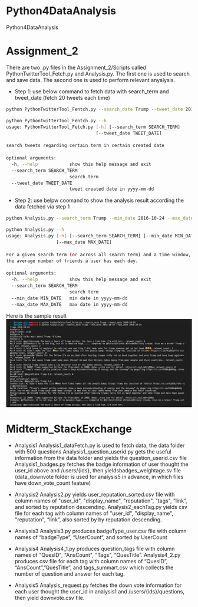 # Python4DataAnalysis
Python4DataAnalysis

# Assignment_2
There are two .py files in the Assignment_2/Scripts called PythonTwitterTool_Fetch.py and Analysis.py. 
The first one is used to search and save data. The second one is used to perform relevant anyalysis.
* Step 1: use below command to fetch data with search_term and tweet_date (fetch 20 tweets each time)
```sh
python PythonTwitterTool_Fentch.py --search_date Trump --tweet_date 2016-10-24
```
```sh
python PythonTwitterTool_Fentch.py --h
usage: PythonTwitterTool_Fetch.py [-h] [--search_term SEARCH_TERM]
                                  [--tweet_date TWEET_DATE]

search tweets regarding certain term in certain created date

optional arguments:
  -h, --help            show this help message and exit
  --search_term SEARCH_TERM
                        search term
  --tweet_date TWEET_DATE
                        tweet created date in yyyy-mm-dd
```
* Step 2: use belpw coomand to show the analysis result according the data fetched via step 1
```sh
python Analysis.py --search_term Trump --min_date 2016-10-24 --max_date 2016-10-24
```
```sh
python Analysis.py --h
usage: Analysis.py [-h] [--search_term SEARCH_TERM] [--min_date MIN_DATE]
                   [--max_date MAX_DATE]

For a given search term (or across all search term) and a time window, what is
the average number of friends a user has each day.

optional arguments:
  -h, --help            show this help message and exit
  --search_term SEARCH_TERM
                        search term
  --min_date MIN_DATE   min date in yyyy-mm-dd
  --max_date MAX_DATE   max date in yyyy-mm-dd
```
Here is the sample result
![alt tag](https://github.com/yssdnj/Python4DataAnalysis/blob/master/Assignment_2/sample.png)

# Midterm_StackExchange

* Analysis1
Analysis1_dataFetch.py is used to fetch data, the data folder with 500 questions
Analysis1_question_userid.py gets the useful information from the data folder and yields the question_userid.csv file
Analysis1_badges.py fetches the badge information of user thought the user_id above and /users/{ids}, then yieldsbadges_weightage.sv file
(data_downvote folder is used for analysis5 in advance, in which files have down_vote_count feature)

* Analysis2
Analysis2.py yields user_reputation_sorted.csv file with column names of "user_id", "display_name", "reputation", "tags", “link”, and sorted by reputation descending.
Analysis2_eachTag.py yields csv file for each tag with column names of "user_id", "display_name", "reputation", “link”, also sorted by by reputation descending.

* Analysis3
Analysis3.py produces badgeType_user.csv file with column names of “badgeType”, “UserCount“, and sorted by UserCount

* Analysis4
Analysis4_1.py produces question_tags file with column names of "QuesID", "AnsCount", "Tags", “QuesTitle”.
Analysis4_2.py produces csv file for each tag with column names of “QuesID”, “AnsCount”,”QuesTitle”, and tags_summart.csv which collects the number of question and answer for each tag.

* Analysis5
Analysis_request.py fetches the down vote information for each user thought the user_id in analysis1 and /users/{ids}/questions, then yield downvote.csv file.
